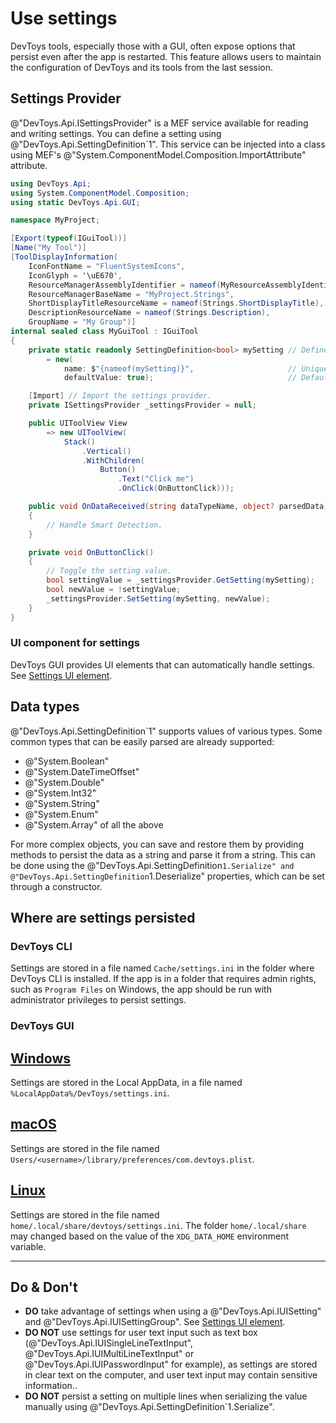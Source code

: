 # Use settings

DevToys tools, especially those with a GUI, often expose options that persist even after the app is restarted. This feature allows users to maintain the configuration of DevToys and its tools from the last session.

## Settings Provider

@"DevToys.Api.ISettingsProvider" is a MEF service available for reading and writing settings. You can define a setting using @"DevToys.Api.SettingDefinition`1".  This service can be injected into a class using MEF's @"System.ComponentModel.Composition.ImportAttribute" attribute.

```csharp
using DevToys.Api;
using System.ComponentModel.Composition;
using static DevToys.Api.GUI;

namespace MyProject;

[Export(typeof(IGuiTool))]
[Name("My Tool")]
[ToolDisplayInformation(
    IconFontName = "FluentSystemIcons",
    IconGlyph = '\uE670',
    ResourceManagerAssemblyIdentifier = nameof(MyResourceAssemblyIdentifier),
    ResourceManagerBaseName = "MyProject.Strings",
    ShortDisplayTitleResourceName = nameof(Strings.ShortDisplayTitle),
    DescriptionResourceName = nameof(Strings.Description),
    GroupName = "My Group")]
internal sealed class MyGuiTool : IGuiTool
{
    private static readonly SettingDefinition<bool> mySetting // Define a setting.
        = new(
            name: $"{nameof(mySetting)}",                     // Unique name for the setting.
            defaultValue: true);                              // Default value for the setting.

    [Import] // Import the settings provider.
    private ISettingsProvider _settingsProvider = null;

    public UIToolView View
        => new UIToolView(
            Stack()
                .Vertical()
                .WithChildren(
                    Button()
                        .Text("Click me")
                        .OnClick(OnButtonClick)));

    public void OnDataReceived(string dataTypeName, object? parsedData)
    {
        // Handle Smart Detection.
    }

    private void OnButtonClick()
    {
        // Toggle the setting value.
        bool settingValue = _settingsProvider.GetSetting(mySetting);
        bool newValue = !settingValue;
        _settingsProvider.SetSetting(mySetting, newValue);
    }
}
```

### UI component for settings

DevToys GUI provides UI elements that can automatically handle settings.  See [Settings UI element](UX/basic-input/setting.md).

## Data types

@"DevToys.Api.SettingDefinition`1" supports values of various types. Some common types that can be easily parsed are already supported:
- @"System.Boolean"
- @"System.DateTimeOffset"
- @"System.Double"
- @"System.Int32"
- @"System.String"
- @"System.Enum"
- @"System.Array" of all the above

For more complex objects, you can save and restore them by providing methods to persist the data as a string and parse it from a string. This can be done using the @"DevToys.Api.SettingDefinition`1.Serialize" and @"DevToys.Api.SettingDefinition`1.Deserialize" properties, which can be set through a constructor.

## Where are settings persisted

### DevToys CLI

Settings are stored in a file named `Cache/settings.ini` in the folder where DevToys CLI is installed. If the app is in a folder that requires admin rights, such as `Program Files` on Windows, the app should be run with administrator privileges to persist settings.

### DevToys GUI

## [**Windows**](#tab/windows)

Settings are stored in the Local AppData, in a file named `%LocalAppData%/DevToys/settings.ini`.

## [**macOS**](#tab/macos)

Settings are stored in the file named `Users/<username>/library/preferences/com.devtoys.plist`.

## [**Linux**](#tab/linux)

Settings are stored in the file named `home/.local/share/devtoys/settings.ini`. The folder `home/.local/share` may changed based on the value of the `XDG_DATA_HOME` environment variable.

***

## Do & Don't

- **DO** take advantage of settings when using a @"DevToys.Api.IUISetting" and @"DevToys.Api.IUISettingGroup". See [Settings UI element](UX/basic-input/setting.md).
- **DO NOT** use settings for user text input such as text box (@"DevToys.Api.IUISingleLineTextInput", @"DevToys.Api.IUIMultiLineTextInput" or @"DevToys.Api.IUIPasswordInput" for example), as settings are stored in clear text on the computer, and user text input may contain sensitive information..
- **DO NOT** persist a setting on multiple lines when serializing the value manually using @"DevToys.Api.SettingDefinition`1.Serialize".